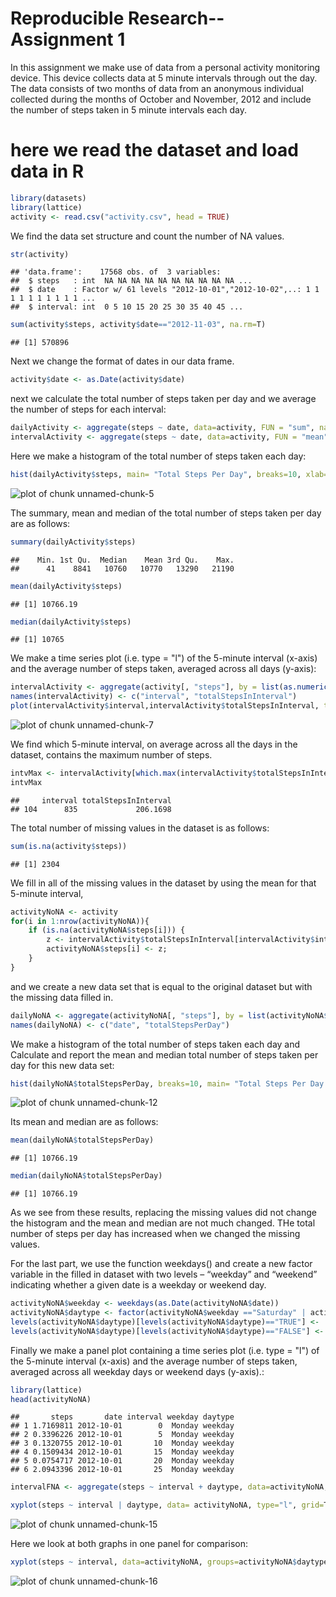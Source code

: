 Reproducible Research--Assignment 1
=====================================

In this assignment we make use of data from a personal activity monitoring device. This device collects data at 5 minute intervals through out the day. The data consists of two months of data from an anonymous individual collected during the months of October and November, 2012 and include the number of steps taken in 5 minute intervals each day.

# here we read the dataset and load data in R

```r
library(datasets)
library(lattice)
activity <- read.csv("activity.csv", head = TRUE)
```

We find the data set structure and count the number of NA values.

```r
str(activity)
```

```
## 'data.frame':	17568 obs. of  3 variables:
##  $ steps   : int  NA NA NA NA NA NA NA NA NA NA ...
##  $ date    : Factor w/ 61 levels "2012-10-01","2012-10-02",..: 1 1 1 1 1 1 1 1 1 1 ...
##  $ interval: int  0 5 10 15 20 25 30 35 40 45 ...
```

```r
sum(activity$steps, activity$date=="2012-11-03", na.rm=T)
```

```
## [1] 570896
```

Next we change the format of dates in our data frame.

```r
activity$date <- as.Date(activity$date)
```

next we calculate the total number of steps taken per day and we average the number of steps for each interval:

```r
dailyActivity <- aggregate(steps ~ date, data=activity, FUN = "sum", na.rm=TRUE)
intervalActivity <- aggregate(steps ~ date, data=activity, FUN = "mean", na.rm=TRUE)
```

Here we make a histogram of the total number of steps taken each day:

```r
hist(dailyActivity$steps, main= "Total Steps Per Day", breaks=10, xlab="Steps per Day", col="red")
```

![plot of chunk unnamed-chunk-5](figure/unnamed-chunk-5-1.png) 

The summary, mean and median of the total number of steps taken per day are as follows:

```r
summary(dailyActivity$steps)
```

```
##    Min. 1st Qu.  Median    Mean 3rd Qu.    Max. 
##      41    8841   10760   10770   13290   21190
```

```r
mean(dailyActivity$steps)
```

```
## [1] 10766.19
```

```r
median(dailyActivity$steps)
```

```
## [1] 10765
```

We make a time series plot (i.e. type = "l") of the 5-minute interval (x-axis) and the average number of steps taken, averaged across all days (y-axis):


```r
intervalActivity <- aggregate(activity[, "steps"], by = list(as.numeric(activity$interval )), FUN = "mean", na.rm=TRUE)
names(intervalActivity) <- c("interval", "totalStepsInInterval")
plot(intervalActivity$interval,intervalActivity$totalStepsInInterval, type="l")
```

![plot of chunk unnamed-chunk-7](figure/unnamed-chunk-7-1.png) 

We find which 5-minute interval, on average across all the days in the dataset, contains the maximum number of steps.

```r
intvMax <- intervalActivity[which.max(intervalActivity$totalStepsInInterval), ]
intvMax
```

```
##     interval totalStepsInInterval
## 104      835             206.1698
```

The total number of missing values in the dataset is as follows:

```r
sum(is.na(activity$steps))
```

```
## [1] 2304
```

We fill in all of the missing values in the dataset by using the mean for that 5-minute interval,


```r
activityNoNA <- activity
for(i in 1:nrow(activityNoNA)){
    if (is.na(activityNoNA$steps[i])) {
        z <- intervalActivity$totalStepsInInterval[intervalActivity$interval == activityNoNA$interval[i]];
        activityNoNA$steps[i] <- z;
    }
}
```

and we create a new data set that is equal to the original dataset but with the missing data filled in.


```r
dailyNoNA <- aggregate(activityNoNA[, "steps"], by = list(activityNoNA$date ), FUN = "sum", na.rm=TRUE)
names(dailyNoNA) <- c("date", "totalStepsPerDay")
```

We make a histogram of the total number of steps taken each day and Calculate and report the mean and median total number of steps taken per day for this new data set:


```r
hist(dailyNoNA$totalStepsPerDay, breaks=10, main= "Total Steps Per Day No NA", xlab="Steps per Day", col="blue")
```

![plot of chunk unnamed-chunk-12](figure/unnamed-chunk-12-1.png) 

Its mean and median are as follows:

```r
mean(dailyNoNA$totalStepsPerDay)
```

```
## [1] 10766.19
```

```r
median(dailyNoNA$totalStepsPerDay)
```

```
## [1] 10766.19
```

As we see from these results, replacing the missing values did not change the histogram and the mean and median are not much changed. THe total number of steps per day has increased when we changed the missing values.

For the last part, we use the function weekdays() and create a new factor variable in the filled in dataset with two levels – “weekday” and “weekend” indicating whether a given date is a weekday or weekend day.


```r
activityNoNA$weekday <- weekdays(as.Date(activityNoNA$date))
activityNoNA$daytype <- factor(activityNoNA$weekday =="Saturday" | activityNoNA$weekday =="Sunday")
levels(activityNoNA$daytype)[levels(activityNoNA$daytype)=="TRUE"] <-  "weekend"    
levels(activityNoNA$daytype)[levels(activityNoNA$daytype)=="FALSE"] <-  "weekday"  
```

Finally we make a panel plot containing a time series plot (i.e. type = "l") of the 5-minute interval (x-axis) and the average number of steps taken, averaged across all weekday days or weekend days (y-axis).:


```r
library(lattice)
head(activityNoNA)
```

```
##       steps       date interval weekday daytype
## 1 1.7169811 2012-10-01        0  Monday weekday
## 2 0.3396226 2012-10-01        5  Monday weekday
## 3 0.1320755 2012-10-01       10  Monday weekday
## 4 0.1509434 2012-10-01       15  Monday weekday
## 5 0.0754717 2012-10-01       20  Monday weekday
## 6 2.0943396 2012-10-01       25  Monday weekday
```

```r
intervalFNA <- aggregate(steps ~ interval + daytype, data=activityNoNA, FUN="mean")

xyplot(steps ~ interval | daytype, data= activityNoNA, type="l", grid=T, layout=c(1, 2), ylab="number of steps", xlab="5 min intervals", main="average 5-min activity for weekday vs weekend")
```

![plot of chunk unnamed-chunk-15](figure/unnamed-chunk-15-1.png) 

Here we look at both graphs in one panel for comparison:

```r
xyplot(steps ~ interval, data=activityNoNA, groups=activityNoNA$daytype, type="l", grid=T, ylab="Average number of steps", xlab="5-min intervals", main="weekdays (in blue) vs. weekends (in red)")
```

![plot of chunk unnamed-chunk-16](figure/unnamed-chunk-16-1.png) 

 


